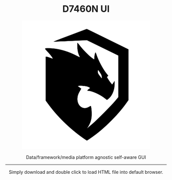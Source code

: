 <h1 align="center">D7460N UI</h1>
<p align="center">
<img
  src="assets/images/logo.svg"
  alt="D7460N"
  title="D7460N"
  width="400" />
</p>

<p align="center">Data/framework/media platform agnostic self-aware GUI</p>

---

<p align="center">Simply download and double click to load HTML file into default browser.</p>
